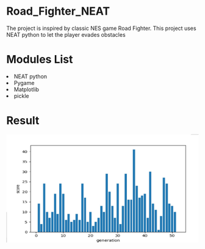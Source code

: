 # Road_Fighter_NEAT

The project is inspired by classic NES game Road Fighter. This project uses NEAT python to let the player evades obstacles

# Modules List

<li>NEAT python</li>
<li>Pygame</li>
<li>Matplotlib</li>
<li>pickle</li>

# Result
![RoadFighter_scoresheet](RoadFighter_scoresheet.jpg)
